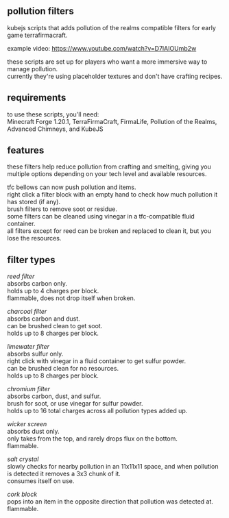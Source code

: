 ## pollution filters
kubejs scripts that adds pollution of the realms compatible filters for early game terrafirmacraft.

example video: https://www.youtube.com/watch?v=D7lAIOUmb2w

these scripts are set up for players who want a more immersive way to manage pollution.  
currently they're using placeholder textures and don't have crafting recipes.

## requirements
to use these scripts, you'll need:  
Minecraft Forge 1.20.1, TerraFirmaCraft, FirmaLife, Pollution of the Realms, Advanced Chimneys, and KubeJS

## features
these filters help reduce pollution from crafting and smelting, giving you multiple options depending on your tech level and available resources.

tfc bellows can now push pollution and items.  
right click a filter block with an empty hand to check how much pollution it has stored (if any).  
brush filters to remove soot or residue.  
some filters can be cleaned using vinegar in a tfc-compatible fluid container.  
all filters except for reed can be broken and replaced to clean it, but you lose the resources.  

## filter types
*reed filter*  
absorbs carbon only.  
holds up to 4 charges per block.  
flammable, does not drop itself when broken.

*charcoal filter*  
absorbs carbon and dust.  
can be brushed clean to get soot.  
holds up to 8 charges per block.

*limewater filter*  
absorbs sulfur only.  
right click with vinegar in a fluid container to get sulfur powder.  
can be brushed clean for no resources.  
holds up to 8 charges per block.

*chromium filter*  
absorbs carbon, dust, and sulfur.  
brush for soot, or use vinegar for sulfur powder.  
holds up to 16 total charges across all pollution types added up.

*wicker screen*  
absorbs dust only.  
only takes from the top, and rarely drops flux on the bottom.  
flammable.

*salt crystal*  
slowly checks for nearby pollution in an 11x11x11 space, and when pollution is detected it removes a 3x3 chunk of it.  
consumes itself on use.

*cork block*  
pops into an item in the opposite direction that pollution was detected at. 
flammable.
